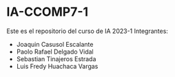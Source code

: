 # IA-CCOMP7-1
Este es el repositorio del curso de IA 2023-1
Integrantes:
  - Joaquin Casusol Escalante
  - Paolo Rafael Delgado Vidal
  - Sebastian Tinajeros Estrada
  - Luis Fredy Huachaca Vargas
